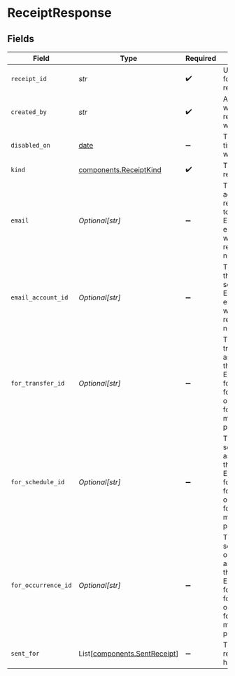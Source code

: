 # ReceiptResponse


## Fields

| Field                                                                                                                                             | Type                                                                                                                                              | Required                                                                                                                                          | Description                                                                                                                                       | Example                                                                                                                                           |
| ------------------------------------------------------------------------------------------------------------------------------------------------- | ------------------------------------------------------------------------------------------------------------------------------------------------- | ------------------------------------------------------------------------------------------------------------------------------------------------- | ------------------------------------------------------------------------------------------------------------------------------------------------- | ------------------------------------------------------------------------------------------------------------------------------------------------- |
| `receipt_id`                                                                                                                                      | *str*                                                                                                                                             | :heavy_check_mark:                                                                                                                                | Unique identifier for the receipt request.                                                                                                        |                                                                                                                                                   |
| `created_by`                                                                                                                                      | *str*                                                                                                                                             | :heavy_check_mark:                                                                                                                                | AccountID for which the receipt request was created.                                                                                              |                                                                                                                                                   |
| `disabled_on`                                                                                                                                     | [date](https://docs.python.org/3/library/datetime.html#date-objects)                                                                              | :heavy_minus_sign:                                                                                                                                | The date and time the receipt was disabled.                                                                                                       | 2025-11-10T23:00:000Z                                                                                                                             |
| `kind`                                                                                                                                            | [components.ReceiptKind](../../models/components/receiptkind.md)                                                                                  | :heavy_check_mark:                                                                                                                                | The type of receipt.                                                                                                                              |                                                                                                                                                   |
| `email`                                                                                                                                           | *Optional[str]*                                                                                                                                   | :heavy_minus_sign:                                                                                                                                | The email address the receipt is sent to.<br/>Either email or emailAccountID will be in the response, but not both.                               | jordan.lee@classbooker.dev                                                                                                                        |
| `email_account_id`                                                                                                                                | *Optional[str]*                                                                                                                                   | :heavy_minus_sign:                                                                                                                                | The accountID the receipt is sent to.<br/>Either email or emailAccountID will be in the response, but not both.                                   |                                                                                                                                                   |
| `for_transfer_id`                                                                                                                                 | *Optional[str]*                                                                                                                                   | :heavy_minus_sign:                                                                                                                                | The ID of the transfer associated with this receipt.<br/>Exactly one of forTransferID, forScheduleID, or forOccurrenceID must be provided.        |                                                                                                                                                   |
| `for_schedule_id`                                                                                                                                 | *Optional[str]*                                                                                                                                   | :heavy_minus_sign:                                                                                                                                | The ID of the schedule associated with this receipt.<br/>Exactly one of forTransferID, forScheduleID, or forOccurrenceID must be provided.        |                                                                                                                                                   |
| `for_occurrence_id`                                                                                                                               | *Optional[str]*                                                                                                                                   | :heavy_minus_sign:                                                                                                                                | The ID of the schedule occurrence associated with this receipt.<br/>Exactly one of forTransferID, forScheduleID, or forOccurrenceID must be provided. |                                                                                                                                                   |
| `sent_for`                                                                                                                                        | List[[components.SentReceipt](../../models/components/sentreceipt.md)]                                                                            | :heavy_minus_sign:                                                                                                                                | The list of receipts that have been sent.                                                                                                         |                                                                                                                                                   |